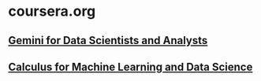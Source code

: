 # coursera.org

## [Gemini for Data Scientists and Analysts](https://coursera.org/share/9a39368fe5dc3dbee4ccfadfc4b472bc)
## [Calculus for Machine Learning and Data Science](https://coursera.org/share/6067bceec0b92713b0f722f46bcb16d7)
